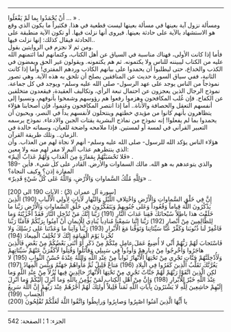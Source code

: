 ------------------------------------------------------------------------

أَنْ يُحْمَدُوا بِما لَمْ يَفْعَلُوا ... » .  
ومسألة نزول آية بعينها في مسألة بعينها ليست قطعية في هذا. فكثيراً ما يكون
الذي وقع هو الاستشهاد بالآية على حادثة بعينها. فيروى أنها نزلت فيها. أو
تكون الآية منطبقة على الحادثة فيقال كذلك: إنها نزلت فيها..  
ومن ثم لا نجزم في الروايتين بقول.  
فأما إذا كانت الأولى، فهناك مناسبة في السياق عن أهل الكتاب، وكتمانهم لما
ائتمنهم الله عليه من الكتاب ليبيننه للناس ولا يكتمونه. ثم هم يكتمونه.
ويقولون غير الحق ويمضون في الكذب والخداع، حتى ليطلبوا أن يحمدوا على
بيانهم الكاذب وردهم المفتري! وأما إذا كانت الثانية، ففي سياق السورة حديث
عن المنافقين يصلح أن تلحق به هذه الآية. وهي تصور نموذجاً من الناس يوجد
على عهد الرسول- صلى الله عليه وسلم- ويوجد في كل جماعة. نموذج الرجال
الذين يعجزون عن احتمال تبعة الرأي، وتكاليف العقيدة، فيقعدون متخلفين عن
الكفاح. فإن غُلب المكافحون وهزموا رفعوا هم رؤوسهم وشمخوا بأنوفهم، ونسبوا
إلى أنفسهم التعقل والحصافة والأناة.. أما إذا انتصر المكافحون وغنموا، فإن
أصحابنا هؤلاء يتظاهرون بأنهم كانوا من مؤيدي خطتهم وينتحلون لأنفسهم يداً
في النصر، ويحبون أن يحمدوا بما لم يفعلوا! إنه نموذج من نماذج البشرية
يقتات الجبن والادعاء. نموذج يرسمه التعبير القرآني في لمسة أو لمستين.
فإذا ملامحه واضحة للعيان، وسماته خالدة في الزمان.. وتلك طريقة القرآن.  
هؤلاء الناس يؤكد الله للرسول- صلى الله عليه وسلم- أنهم لا نجاة لهم من
العذاب. وأن الذي ينتظرهم عذاب أليم لا مفر لهم منه ولا معين:  
«فَلا تَحْسَبَنَّهُمْ بِمَفازَةٍ مِنَ الْعَذابِ وَلَهُمْ عَذابٌ أَلِيمٌ» .  
189- والذي يتوعدهم به هو الله. مالك السماوات والأرض. القادر على كل شيء.
فأين المفازة إذن؟ وكيف النجاة؟  
«وَلِلَّهِ مُلْكُ السَّماواتِ وَالْأَرْضِ، وَاللَّهُ عَلى كُلِّ شَيْءٍ قَدِيرٌ» ..  
  
\[سورة آل عمران (3) : الآيات 190 الى 200\]  
إِنَّ فِي خَلْقِ السَّماواتِ وَالْأَرْضِ وَاخْتِلافِ اللَّيْلِ وَالنَّهارِ لَآياتٍ لِأُولِي الْأَلْبابِ
(190) الَّذِينَ يَذْكُرُونَ اللَّهَ قِياماً وَقُعُوداً وَعَلى جُنُوبِهِمْ وَيَتَفَكَّرُونَ فِي خَلْقِ
السَّماواتِ وَالْأَرْضِ رَبَّنا ما خَلَقْتَ هذا باطِلاً سُبْحانَكَ فَقِنا عَذابَ النَّارِ (191) رَبَّنا
إِنَّكَ مَنْ تُدْخِلِ النَّارَ فَقَدْ أَخْزَيْتَهُ وَما لِلظَّالِمِينَ مِنْ أَنْصارٍ (192) رَبَّنا إِنَّنا سَمِعْنا
مُنادِياً يُنادِي لِلْإِيمانِ أَنْ آمِنُوا بِرَبِّكُمْ فَآمَنَّا رَبَّنا فَاغْفِرْ لَنا ذُنُوبَنا وَكَفِّرْ عَنَّا
سَيِّئاتِنا وَتَوَفَّنا مَعَ الْأَبْرارِ (193) رَبَّنا وَآتِنا ما وَعَدْتَنا عَلى رُسُلِكَ وَلا تُخْزِنا
يَوْمَ الْقِيامَةِ إِنَّكَ لا تُخْلِفُ الْمِيعادَ (194)  
فَاسْتَجابَ لَهُمْ رَبُّهُمْ أَنِّي لا أُضِيعُ عَمَلَ عامِلٍ مِنْكُمْ مِنْ ذَكَرٍ أَوْ أُنْثى بَعْضُكُمْ مِنْ بَعْضٍ
فَالَّذِينَ هاجَرُوا وَأُخْرِجُوا مِنْ دِيارِهِمْ وَأُوذُوا فِي سَبِيلِي وَقاتَلُوا وَقُتِلُوا لَأُكَفِّرَنَّ
عَنْهُمْ سَيِّئاتِهِمْ وَلَأُدْخِلَنَّهُمْ جَنَّاتٍ تَجْرِي مِنْ تَحْتِهَا الْأَنْهارُ ثَواباً مِنْ عِنْدِ اللَّهِ
وَاللَّهُ عِنْدَهُ حُسْنُ الثَّوابِ (195) لا يَغُرَّنَّكَ تَقَلُّبُ الَّذِينَ كَفَرُوا فِي الْبِلادِ (196)
مَتاعٌ قَلِيلٌ ثُمَّ مَأْواهُمْ جَهَنَّمُ وَبِئْسَ الْمِهادُ (197) لكِنِ الَّذِينَ اتَّقَوْا رَبَّهُمْ لَهُمْ جَنَّاتٌ
تَجْرِي مِنْ تَحْتِهَا الْأَنْهارُ خالِدِينَ فِيها نُزُلاً مِنْ عِنْدِ اللَّهِ وَما عِنْدَ اللَّهِ خَيْرٌ
لِلْأَبْرارِ (198) وَإِنَّ مِنْ أَهْلِ الْكِتابِ لَمَنْ يُؤْمِنُ بِاللَّهِ وَما أُنْزِلَ إِلَيْكُمْ وَما أُنْزِلَ
إِلَيْهِمْ خاشِعِينَ لِلَّهِ لا يَشْتَرُونَ بِآياتِ اللَّهِ ثَمَناً قَلِيلاً أُولئِكَ لَهُمْ أَجْرُهُمْ عِنْدَ
رَبِّهِمْ إِنَّ اللَّهَ سَرِيعُ الْحِسابِ (199)  
يا أَيُّهَا الَّذِينَ آمَنُوا اصْبِرُوا وَصابِرُوا وَرابِطُوا وَاتَّقُوا اللَّهَ لَعَلَّكُمْ تُفْلِحُونَ
(200)

------------------------------------------------------------------------

الجزء: 1 ¦ الصفحة: 542
